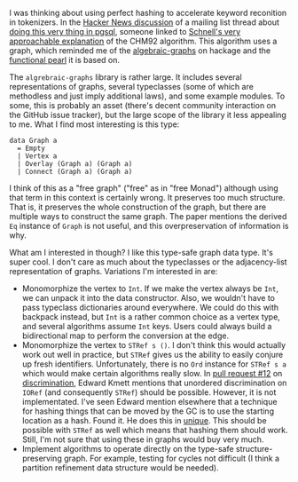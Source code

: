 I was thinking about using perfect hashing to accelerate keyword reconition
in tokenizers. In the [Hacker News discussion](https://news.ycombinator.com/item?id=18879185)
of a mailing list thread about [doing this very thing in pgsql](https://www.postgresql.org/message-id/flat/E1ghOVt-0007os-2V%40gemulon.postgresql.org),
someone linked to [Schnell's very approachable explanation](http://ilan.schnell-web.net/prog/perfect-hash/algo.html)
of the CHM92 algorithm. This algorithm uses a graph, which reminded me of
the [algebraic-graphs](http://hackage.haskell.org/package/algebraic-graphs-0.4) on hackage
and the [functional pearl](https://dl.acm.org/authorize.cfm?key=N46678) it is based on.

The `algrebraic-graphs` library is rather large. It includes several
representations of graphs, several typeclasses (some of which are methodless
and just imply additional laws), and some example modules. To some, this
is probably an asset (there's decent community interaction on the GitHub
issue tracker), but the large scope of the library it less appealing
to me. What I find most interesting is this type:

    data Graph a
      = Empty
      | Vertex a
      | Overlay (Graph a) (Graph a)
      | Connect (Graph a) (Graph a)

I think of this as a "free graph" ("free" as in "free Monad") although
using that term in this context is certainly wrong. It preserves too
much structure. That is, it preserves the whole construction of
the graph, but there are multiple ways to construct the same graph.
The paper mentions the derived `Eq` instance of `Graph` is not useful,
and this overpreservation of information is why.

What am I interested in though? I like this type-safe graph data type.
It's super cool. I don't care as much about the typeclasses or the
adjacency-list representation of graphs. Variations I'm interested
in are:

* Monomorphize the vertex to `Int`. If we make the vertex always be `Int`,
  we can unpack it into the data constructor. Also, we wouldn't
  have to pass typeclass dictionaries around everywhere. We could
  do this with backpack instead, but `Int` is a rather common
  choice as a vertex type, and several algorithms assume `Int`
  keys. Users could always build a bidirectional map to perform
  the conversion at the edge.
* Monomorphize the vertex to `STRef s ()`. I don't think this
  would actually work out well in practice, but `STRef` gives
  us the ability to easily conjure up fresh identifiers.
  Unfortunately, there is no `Ord` instance for `STRef s a`
  which would make certain algorithms really slow. In
  [pull request #12](https://github.com/ekmett/discrimination/pull/12) on
  [discrimination](http://hackage.haskell.org/package/discrimination),
  Edward Kmett mentions that unordered discrimination on `IORef`
  (and consequently `STRef`) should be possible. However, it
  is not implementated. I've seen Edward mention elsewhere
  that a technique for hashing things that can be moved by
  the GC is to use the starting location as a hash. Found it.
  He does this in [unique](http://hackage.haskell.org/package/unique-0).
  This should be possible with `STRef` as well which means
  that hashing them should work. Still, I'm not sure that
  using these in graphs would buy very much.
* Implement algorithms to operate directly on the type-safe
  structure-preserving graph. For example, testing for
  cycles not difficult (I think a partition refinement data
  structure would be needed).
